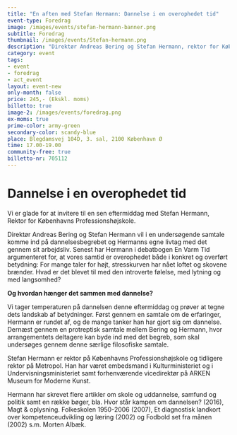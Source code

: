 ```yaml
---
title: "En aften med Stefan Hermann: Dannelse i en overophedet tid"
event-type: Foredrag
image: /images/events/stefan-hermann-banner.png
subtitle: Foredrag
thumbnail: /images/events/Stefan-hermann.png
description: "Direktør Andreas Bering og Stefan Hermann, rektor for Københavns Professionshøjskole, vil i en undersøgende samtale komme ind på dannelsesbegrebet og Hermanns egne livtag med det gennem sit arbejdsliv. Senest har Hermann i debatbogen En Varm Tid (2022) argumenteret for, at vores samtid er overophedet: For mange taler for højt, stresskurven har nået loftet og skovene brænder. Hvad er det blevet til med den introverte følelse, med lytning og med langsomhed? Og hvordan hænger det sammen med dannelse? <br><br>Vi tager temperaturen på dannelsen denne eftermiddag og prøver at tegne dets landskab af betydninger. Vi afslutter med en protreptisk samtale."
category: event
tags:
- event
- foredrag
- act_event
layout: event-new
only-month: false
price: 245,- (Ekskl. moms)
billetto: true
image-2: /images/events/foredrag.png
ex-moms: true
prime-color: army-green
secondary-color: scandy-blue
place: Blegdamsvej 104D, 3. sal, 2100 København Ø
time: 17.00-19.00
community-free: true
billetto-nr: 705112
---
```

# Dannelse i en overophedet tid

Vi er glade for at invitere til en sen eftermiddag med Stefan Hermann, Rektor for Københavns Professionshøjskole.

Direktør Andreas Bering og Stefan Hermann vil i en undersøgende samtale komme ind på dannelsesbegrebet og Hermanns egne livtag med det gennem sit arbejdsliv. Senest har Hermann i debatbogen En Varm Tid argumenteret for, at vores samtid er overophedet både i konkret og overført betydning: For mange taler for højt, stresskurven har nået loftet og skovene brænder.
Hvad er det blevet til med den introverte følelse, med lytning og med langsomhed?

**Og hvordan hænger det sammen med dannelse?**

Vi tager temperaturen på dannelsen denne eftermiddag og prøver at tegne dets landskab af betydninger. Først gennem en samtale om de erfaringer, Hermann er rundet af, og de mange tanker han har gjort sig om dannelse. Dernæst gennem en protreptisk samtale mellem Bering og Hermann, hvor arrangementets deltagere kan byde ind med det begreb, som skal undersøges gennem denne særlige filosofiske samtale.

Stefan Hermann er rektor på Københavns Professionshøjskole og tidligere rektor på Metropol. Han har været embedsmand i Kulturministeriet og i Undervisningsministeriet samt forhenværende vicedirektør på ARKEN Museum for Moderne Kunst.

Hermann har skrevet flere artikler om skole og uddannelse, samfund og politik samt en række bøger, bla. Hvor står kampen om dannelsen? (2016), Magt & oplysning. Folkeskolen 1950-2006 (2007), Et diagnostisk landkort over kompetenceudvikling og læring (2002) og Fodbold set fra månen (2002) s.m. Morten Albæk.